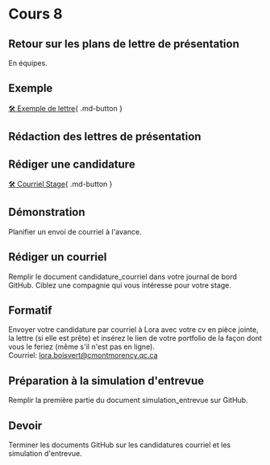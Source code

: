 # Cours 8 

## Retour sur les plans de lettre de présentation
En équipes.

## Exemple
[🛠️ Exemple de lettre](https://cmontmorency365-my.sharepoint.com/:b:/g/personal/lora_boisvert_cmontmorency_qc_ca/Ec416RuqhgFIgVX-QmkVmkEBMt1NS8ZQyMQ9RzDmluse6Q?e=Wy51vL){ .md-button }     


## Rédaction des lettres de présentation

## Rédiger une candidature
[🛠️ Courriel Stage](https://cmontmorency365-my.sharepoint.com/:b:/g/personal/lora_boisvert_cmontmorency_qc_ca/ETGMt9JgHCRItRu1tpKrgDcBrqPqN-blpKqOIh929QCoAg?e=A0Yk4Y){ .md-button }     

## Démonstration
Planifier un envoi de courriel à l'avance. 

## Rédiger un courriel
Remplir le document candidature_courriel dans votre journal de bord GitHub. Ciblez une compagnie qui vous intéresse pour votre stage. 

## Formatif
Envoyer votre candidature par courriel à Lora avec votre cv en pièce jointe, la lettre (si elle est prête) et insérez le lien de votre portfolio de la façon dont vous le feriez (même s'il n'est pas en ligne).   
Courriel: lora.boisvert@cmontmorency.qc.ca

## Préparation à la simulation d'entrevue
Remplir la première partie du document simulation_entrevue sur GitHub. 

## Devoir
Terminer les documents GitHub sur les candidatures courriel et les simulation d'entrevue. 
